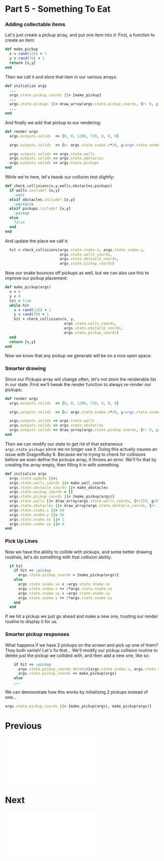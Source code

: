 # Part 5 - Something To Eat

### Adding collectable items
Let's just create a pickup array, and put one item into it:
First, a function to create an item:
```ruby
def make_pickup
  x = rand(126) + 1
  y = rand(70) + 1
  return [x,y]
end
```
Then we call it and store that item in our various arrays:
```ruby
def initialize args   
  ...
  args.state.pickup_coords ||= [make_pickup]
  ...
  args.state.pickups ||= draw_array(args.state.pickup_coords, {r: 0, g: 0, b: 255})
  ...
end
```

And finally we add that pickup to our rendering:
```ruby
def render args
  args.outputs.solids  << [0, 0, 1280, 720, 0, 0, 0]

  args.outputs.solids  << {x: args.state.snake.x*10, y:args.state.snake.y*10, w:10, h:10, r:0, g:128, b:0}

  args.outputs.solids << args.state.walls
  args.outputs.solids << args.state.obstacles
  args.outputs.solids << args.state.pickups
end
```

While we're here, let's tweak our collision test slightly:
```ruby
def check_collisions(x,y,walls,obstacles,pickups)
  if walls.include? [x,y]
    :wall
  elsif obstacles.include? [x,y]
    :obstacle
  elsif pickups.include? [x,y]
    :pickup
  else
    false
  end
end
```

And update the place we call it:
```ruby
  hit = check_collisions(args.state.snake.x, args.state.snake.y,
                         args.state.walls_coords,
                         args.state.obstacle_coords,
                         args.state.pickup_coords)
```

Now our snake bounces off pickups as well, but we can also use this to improve our pickup placement:

```ruby
def make_pickup(args)
  x = 0
  y = 0
  hit = true
  while hit
    x = rand(126) + 1
    y = rand(70) + 1
    hit = check_collisions(x, y,
                           args.state.walls_coords,
                           args.state.obstacle_coords,
                           args.state.pickup_coords)
  end
  return [x,y]
end
```

Now we know that any pickup we generate will be on a nice open space.

### Smarter drawing
Since our Pickups array will change often, let's not store the renderable list in our state.  First we'll tweak the render function to always re-render our pickups:
```ruby
def render args
  args.outputs.solids  << [0, 0, 1280, 720, 0, 0, 0]

  args.outputs.solids  << {x: args.state.snake.x*10, y:args.state.snake.y*10, w:10, h:10, r:0, g:128, b:0}

  args.outputs.solids << args.state.walls
  args.outputs.solids << args.state.obstacles
  args.outputs.solids << draw_array(args.state.pickup_coords, {r: 0, g: 0, b: 255})
end
```

Then we can modify our state to get rid of that extraneous `args.state.pickups` since we no longer use it.
Doing this actually causes an issue with DragonRuby 6.  Because we're trying to check for collisions before 
we even define the pickups array, it throws an error. We'll fix that by creating the array empty, then filling
it in with something.

```ruby
def initialize args
  args.state.update ||=1
  args.state.walls_coords ||= make_wall_coords
  args.state.obstacle_coords ||= make_obstacles
  args.state.pickup_coords = []
  args.state.pickup_coords ||= [make_pickup(args)]
  args.state.walls ||= draw_array(args.state.walls_coords, {r:255, g:0, b:0})
  args.state.obstacles ||= draw_array(args.state.obstacle_coords, {r: 128, g: 0, b: 128})
  args.state.snake.x ||= 64
  args.state.snake.y ||= 36
  args.state.snake.vx ||= 1
  args.state.snake.vy ||= 0
end
```

### Pick Up Lines
Now we have the ability to collide with pickups, and some better drawing routines, let's do something with that collision ability:

```ruby
  if hit
    if hit == :pickup
      args.state.pickup_coords = [make_pickup(args)]
    else
      args.state.snake.vx = -args.state.snake.vx
      args.state.snake.x += 2*args.state.snake.vx
      args.state.snake.vy = -args.state.snake.vy
      args.state.snake.y += 2*args.state.snake.vy
    end
  end
```

If we hit a pickup we just go ahead and make a new one, trusting our render routine to display it for us.

### Smarter pickup responses
What happens if we have 2 pickups on the screen and pick up one of them?   They both vanish!  Let's fix that...
We'll modify our pickup collision routine to delete just the pickup we collided with, and then add a new one, like so:
```ruby
    if hit == :pickup
      args.state.pickup_coords.delete([args.state.snake.x, args.state.snake.y])
      args.state.pickup_coords << make_pickup(args)
    else 
    ...
```

We can demonstrate how this works by initializing 2 pickups instead of one...
```ruby
args.state.pickup_coords ||= [make_pickup(args), make_pickup(args)]
```


# Previous
![Part 4 - Collisions](./tutorial/part-4.md)

# Next
![Part 6 - A Growing Snake](./tutorial/part-6.md)
